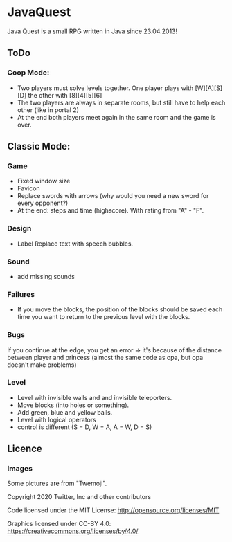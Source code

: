 # JavaQuest
Java Quest is a small RPG written in Java since 23.04.2013!

## ToDo
### Coop Mode:
* Two players must solve levels together. One player plays with [W][A][S][D] the other with [8][4][5][6]
* The two players are always in separate rooms, but still have to help each other (like in portal 2)
* At the end both players meet again in the same room and the game is over.

## Classic Mode:
### Game
- Fixed window size
- Favicon
- Replace swords with arrows (why would you need a new sword for every opponent?)
- At the end: steps and time (highscore). With rating from "A" - "F".

### Design
- Label Replace text with speech bubbles.
  
### Sound
- add missing sounds

### Failures
- If you move the blocks, the position of the blocks should be saved each time you want to return to the previous level with the blocks.
  
### Bugs
If you continue at the edge, you get an error => it's because of the distance between player and princess (almost the same code as opa, but opa doesn't make problems)
  
### Level
  + Level with invisible walls and and invisible teleporters.
  + Move blocks (into holes or something).
  + Add green, blue and yellow balls.
  + Level with logical operators
  + control is different (S = D, W = A, A = W, D = S)

## Licence
### Images
Some pictures are from "Twemoji".

Copyright 2020 Twitter, Inc and other contributors

Code licensed under the MIT License: http://opensource.org/licenses/MIT

Graphics licensed under CC-BY 4.0: https://creativecommons.org/licenses/by/4.0/

